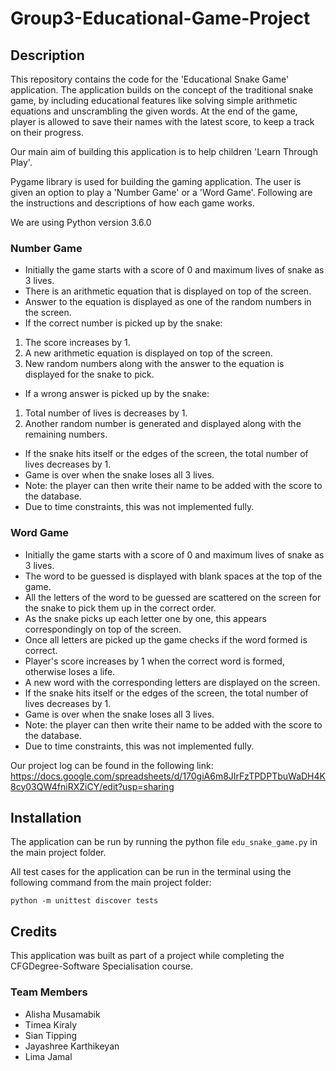 # Group3-Educational-Game-Project

## Description
This repository contains the code for the 'Educational Snake Game' application. The application builds on the concept of the traditional snake game, by including educational features like solving simple arithmetic equations and unscrambling the given words. At the end of the game, player is allowed to save their names with the latest score, to keep a track on their progress.

Our main aim of building this application is to help children 'Learn Through Play'.

Pygame library is used for building the gaming application. The user is given an option to play a 'Number Game' or a 'Word Game'. Following are the instructions and descriptions of how each game works.

We are using Python version 3.6.0

### Number Game

* Initially the game starts with a score of 0 and maximum lives of snake as 3 lives.
* There is an arithmetic equation that is displayed on top of the screen.
* Answer to the equation is displayed as one of the random numbers in the screen.
* If the correct number is picked up by the snake: 
1. The score increases by 1.
2. A new arithmetic equation is displayed on top of the screen.
3. New random numbers along with the answer to the equation is displayed for the snake to pick.

* If a wrong answer is picked up by the snake:
1. Total number of lives is decreases by 1. 
2. Another random number is generated and displayed along with the remaining numbers.

* If the snake hits itself or the edges of the screen, the total number of lives decreases by 1.
* Game is over when the snake loses all 3 lives.
* Note: the player can then write their name to be added with the score to the database. 
* Due to time constraints, this was not implemented fully.

### Word Game

* Initially the game starts with a score of 0 and maximum lives of snake as 3 lives.
* The word to be guessed is displayed with blank spaces at the top of the game.
* All the letters of the word to be guessed are scattered on the screen for the snake to pick them up in the correct order.
* As the snake picks up each letter one by one, this appears correspondingly on top of the screen.
* Once all letters are picked up the game checks if the word formed is correct.
* Player's score increases by 1 when the correct word is formed, otherwise loses a life.
* A new word with the corresponding letters are displayed on the screen.
* If the snake hits itself or the edges of the screen, the total number of lives decreases by 1.
* Game is over when the snake loses all 3 lives.
* Note: the player can then write their name to be added with the score to the database. 
* Due to time constraints, this was not implemented fully.

Our project log can be found in the following link:
https://docs.google.com/spreadsheets/d/170giA6m8JIrFzTPDPTbuWaDH4K8cy03QW4fniRXZiCY/edit?usp=sharing

## Installation

The application can be run by running the python file `edu_snake_game.py` in the main project folder.

All test cases for the application can be run in the terminal using the following command from the main project folder:
```
python -m unittest discover tests
```

## Credits

This application was built as part of a project while completing the CFGDegree-Software Specialisation course.

### Team Members
* Alisha Musamabik
* Timea Kiraly
* Sian Tipping
* Jayashree Karthikeyan
* Lima Jamal
